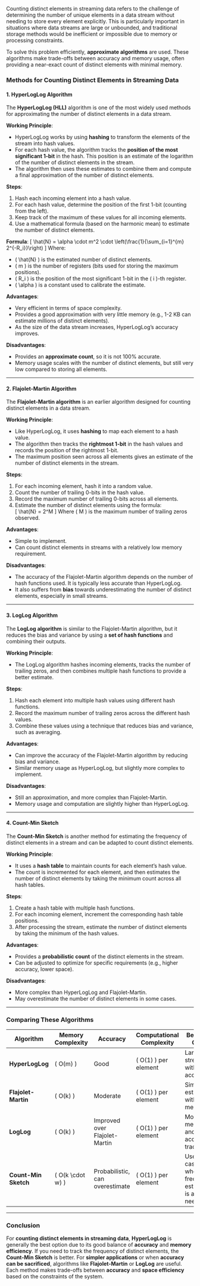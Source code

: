 Counting distinct elements in streaming data refers to the challenge of determining the number of unique elements in a data stream without needing to store every element explicitly. This is particularly important in situations where data streams are large or unbounded, and traditional storage methods would be inefficient or impossible due to memory or processing constraints.

To solve this problem efficiently, **approximate algorithms** are used. These algorithms make trade-offs between accuracy and memory usage, often providing a near-exact count of distinct elements with minimal memory.

### **Methods for Counting Distinct Elements in Streaming Data**

#### 1. **HyperLogLog Algorithm**
The **HyperLogLog (HLL)** algorithm is one of the most widely used methods for approximating the number of distinct elements in a data stream.

**Working Principle**:
- HyperLogLog works by using **hashing** to transform the elements of the stream into hash values.
- For each hash value, the algorithm tracks the **position of the most significant 1-bit** in the hash. This position is an estimate of the logarithm of the number of distinct elements in the stream.
- The algorithm then uses these estimates to combine them and compute a final approximation of the number of distinct elements.

**Steps**:
1. Hash each incoming element into a hash value.
2. For each hash value, determine the position of the first 1-bit (counting from the left).
3. Keep track of the maximum of these values for all incoming elements.
4. Use a mathematical formula (based on the harmonic mean) to estimate the number of distinct elements.

**Formula**:
\[
\hat{N} = \alpha \cdot m^2 \cdot \left(\frac{1}{\sum_{i=1}^{m} 2^{-R_i}}\right)
\]
Where:
- \( \hat{N} \) is the estimated number of distinct elements.
- \( m \) is the number of registers (bits used for storing the maximum positions).
- \( R_i \) is the position of the most significant 1-bit in the \( i \)-th register.
- \( \alpha \) is a constant used to calibrate the estimate.

**Advantages**:
- Very efficient in terms of space complexity.
- Provides a good approximation with very little memory (e.g., 1-2 KB can estimate millions of distinct elements).
- As the size of the data stream increases, HyperLogLog’s accuracy improves.

**Disadvantages**:
- Provides an **approximate count**, so it is not 100% accurate.
- Memory usage scales with the number of distinct elements, but still very low compared to storing all elements.

---

#### 2. **Flajolet-Martin Algorithm**
The **Flajolet-Martin algorithm** is an earlier algorithm designed for counting distinct elements in a data stream.

**Working Principle**:
- Like HyperLogLog, it uses **hashing** to map each element to a hash value.
- The algorithm then tracks the **rightmost 1-bit** in the hash values and records the position of the rightmost 1-bit.
- The maximum position seen across all elements gives an estimate of the number of distinct elements in the stream.

**Steps**:
1. For each incoming element, hash it into a random value.
2. Count the number of trailing 0-bits in the hash value.
3. Record the maximum number of trailing 0-bits across all elements.
4. Estimate the number of distinct elements using the formula:  
   \[
   \hat{N} = 2^M
   \]
   Where \( M \) is the maximum number of trailing zeros observed.

**Advantages**:
- Simple to implement.
- Can count distinct elements in streams with a relatively low memory requirement.

**Disadvantages**:
- The accuracy of the Flajolet-Martin algorithm depends on the number of hash functions used. It is typically less accurate than HyperLogLog.
- It also suffers from **bias** towards underestimating the number of distinct elements, especially in small streams.

---

#### 3. **LogLog Algorithm**
The **LogLog algorithm** is similar to the Flajolet-Martin algorithm, but it reduces the bias and variance by using a **set of hash functions** and combining their outputs.

**Working Principle**:
- The LogLog algorithm hashes incoming elements, tracks the number of trailing zeros, and then combines multiple hash functions to provide a better estimate.

**Steps**:
1. Hash each element into multiple hash values using different hash functions.
2. Record the maximum number of trailing zeros across the different hash values.
3. Combine these values using a technique that reduces bias and variance, such as averaging.

**Advantages**:
- Can improve the accuracy of the Flajolet-Martin algorithm by reducing bias and variance.
- Similar memory usage as HyperLogLog, but slightly more complex to implement.

**Disadvantages**:
- Still an approximation, and more complex than Flajolet-Martin.
- Memory usage and computation are slightly higher than HyperLogLog.

---

#### 4. **Count-Min Sketch**
The **Count-Min Sketch** is another method for estimating the frequency of distinct elements in a stream and can be adapted to count distinct elements.

**Working Principle**:
- It uses a **hash table** to maintain counts for each element’s hash value.
- The count is incremented for each element, and then estimates the number of distinct elements by taking the minimum count across all hash tables.

**Steps**:
1. Create a hash table with multiple hash functions.
2. For each incoming element, increment the corresponding hash table positions.
3. After processing the stream, estimate the number of distinct elements by taking the minimum of the hash values.

**Advantages**:
- Provides a **probabilistic count** of the distinct elements in the stream.
- Can be adjusted to optimize for specific requirements (e.g., higher accuracy, lower space).

**Disadvantages**:
- More complex than HyperLogLog and Flajolet-Martin.
- May overestimate the number of distinct elements in some cases.

---

### **Comparing These Algorithms**

| Algorithm        | Memory Complexity | Accuracy  | Computational Complexity | Best Use Case  |
|------------------|-------------------|-----------|--------------------------|----------------|
| **HyperLogLog**   | \( O(m) \)        | Good      | \( O(1) \) per element   | Large streams with high accuracy |
| **Flajolet-Martin** | \( O(k) \)       | Moderate  | \( O(1) \) per element   | Simple estimation with low memory |
| **LogLog**        | \( O(k) \)        | Improved over Flajolet-Martin | \( O(1) \) per element   | Moderate memory and accuracy tradeoff |
| **Count-Min Sketch** | \( O(k \cdot w) \) | Probabilistic, can overestimate | \( O(1) \) per element   | Use cases where frequency estimation is also needed |

---

### **Conclusion**
For **counting distinct elements in streaming data**, **HyperLogLog** is generally the best option due to its good balance of **accuracy** and **memory efficiency**. If you need to track the frequency of distinct elements, the **Count-Min Sketch** is better. For **simpler applications** or when **accuracy can be sacrificed**, algorithms like **Flajolet-Martin** or **LogLog** are useful. Each method makes trade-offs between **accuracy** and **space efficiency** based on the constraints of the system.
